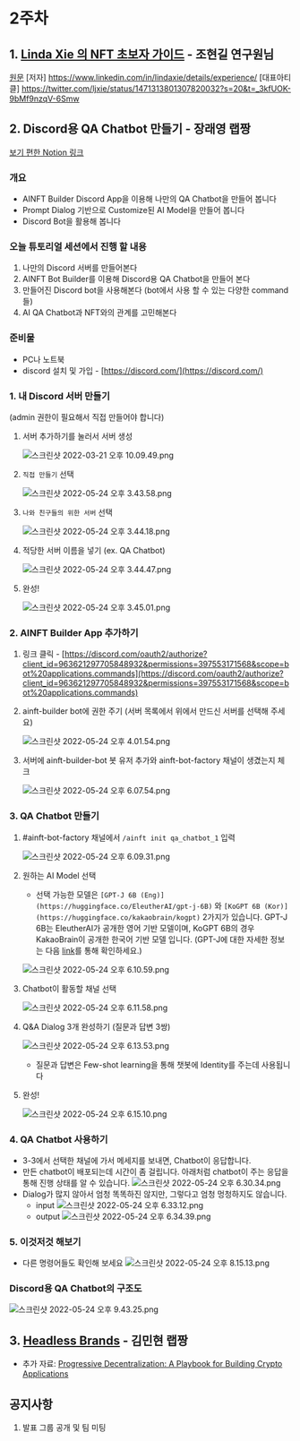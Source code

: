 # 2주차

## 1. [Linda Xie 의 NFT 초보자 가이드](https://docs.google.com/document/d/14kx02z5MMyazIYvSWTQee7CQK3RiPWb7RDqKI0TybYY/edit?usp=sharing) - 조현길 연구원님

[원문](https://linda.mirror.xyz/df649d61efb92c910464a4e74ae213c4cab150b9cbcc4b7fb6090fc77881a95d)
[저자] https://www.linkedin.com/in/lindaxie/details/experience/
[대표아티클] https://twitter.com/ljxie/status/1471313801307820032?s=20&t=_3kfUOK-9bMf9nzqV-6Smw

## 2. Discord용 QA Chatbot 만들기 - 장래영 랩짱

[보기 편한 Notion 링크](https://link.ainize.ai/discord-chatbot)

### 개요

- AINFT Builder Discord App을 이용해 나만의 QA Chatbot을 만들어 봅니다
- Prompt Dialog 기반으로 Customize된 AI Model을 만들어 봅니다
- Discord Bot을 활용해 봅니다

### 오늘 튜토리얼 세션에서 진행 할 내용

1. 나만의 Discord 서버를 만들어본다
2. AINFT Bot Builder를 이용해 Discord용 QA Chatbot을 만들어 본다
3. 만들어진 Discord bot을 사용해본다 (bot에서 사용 할 수 있는 다양한 command 들)
4. AI QA Chatbot과 NFT와의 관계를 고민해본다

### 준비물

- PC나 노트북
- discord 설치 및 가입 - [https://discord.com/](https://discord.com/)

### 1. 내 Discord 서버 만들기

(admin 권한이 필요해서 직접 만들어야 합니다)

1. 서버 추가하기를 눌러서 서버 생성

   ![스크린샷 2022-03-21 오후 10.09.49.png](/images/discord-chatbot/%E1%84%89%E1%85%B3%E1%84%8F%E1%85%B3%E1%84%85%E1%85%B5%E1%86%AB%E1%84%89%E1%85%A3%E1%86%BA_2022-03-21_%E1%84%8B%E1%85%A9%E1%84%92%E1%85%AE_10.09.49.png)

2. `직접 만들기` 선택

   ![스크린샷 2022-05-24 오후 3.43.58.png](/images/discord-chatbot/%E1%84%89%E1%85%B3%E1%84%8F%E1%85%B3%E1%84%85%E1%85%B5%E1%86%AB%E1%84%89%E1%85%A3%E1%86%BA_2022-05-24_%E1%84%8B%E1%85%A9%E1%84%92%E1%85%AE_3.43.58.png)

3. `나와 친구들의 위한 서버` 선택

   ![스크린샷 2022-05-24 오후 3.44.18.png](/images/discord-chatbot/%E1%84%89%E1%85%B3%E1%84%8F%E1%85%B3%E1%84%85%E1%85%B5%E1%86%AB%E1%84%89%E1%85%A3%E1%86%BA_2022-05-24_%E1%84%8B%E1%85%A9%E1%84%92%E1%85%AE_3.44.18.png)

4. 적당한 서버 이름을 넣기 (ex. QA Chatbot)

   ![스크린샷 2022-05-24 오후 3.44.47.png](/images/discord-chatbot/%E1%84%89%E1%85%B3%E1%84%8F%E1%85%B3%E1%84%85%E1%85%B5%E1%86%AB%E1%84%89%E1%85%A3%E1%86%BA_2022-05-24_%E1%84%8B%E1%85%A9%E1%84%92%E1%85%AE_3.44.47.png)

5. 완성!

   ![스크린샷 2022-05-24 오후 3.45.01.png](/images/discord-chatbot/%E1%84%89%E1%85%B3%E1%84%8F%E1%85%B3%E1%84%85%E1%85%B5%E1%86%AB%E1%84%89%E1%85%A3%E1%86%BA_2022-05-24_%E1%84%8B%E1%85%A9%E1%84%92%E1%85%AE_3.45.01.png)

### 2. AINFT Builder App 추가하기

1. 링크 클릭 - [https://discord.com/oauth2/authorize?client_id=963621297705848932&permissions=397553171568&scope=bot%20applications.commands](https://discord.com/oauth2/authorize?client_id=963621297705848932&permissions=397553171568&scope=bot%20applications.commands)
2. ainft-builder bot에 권한 주기 (서버 목록에서 위에서 만드신 서버를 선택해 주세요)

   ![스크린샷 2022-05-24 오후 4.01.54.png](/images/discord-chatbot/%E1%84%89%E1%85%B3%E1%84%8F%E1%85%B3%E1%84%85%E1%85%B5%E1%86%AB%E1%84%89%E1%85%A3%E1%86%BA_2022-05-24_%E1%84%8B%E1%85%A9%E1%84%92%E1%85%AE_4.01.54.png)

3. 서버에 ainft-builder-bot 봇 유저 추가와 ainft-bot-factory 채널이 생겼는지 체크

   ![스크린샷 2022-05-24 오후 6.07.54.png](/images/discord-chatbot/%E1%84%89%E1%85%B3%E1%84%8F%E1%85%B3%E1%84%85%E1%85%B5%E1%86%AB%E1%84%89%E1%85%A3%E1%86%BA_2022-05-24_%E1%84%8B%E1%85%A9%E1%84%92%E1%85%AE_6.07.54.png)

### 3. QA Chatbot 만들기

1. #ainft-bot-factory 채널에서 `/ainft init qa_chatbot_1` 입력

   ![스크린샷 2022-05-24 오후 6.09.31.png](/images/discord-chatbot/%E1%84%89%E1%85%B3%E1%84%8F%E1%85%B3%E1%84%85%E1%85%B5%E1%86%AB%E1%84%89%E1%85%A3%E1%86%BA_2022-05-24_%E1%84%8B%E1%85%A9%E1%84%92%E1%85%AE_6.09.31.png)

2. 원하는 AI Model 선택

   - 선택 가능한 모델은 `[GPT-J 6B (Eng)](https://huggingface.co/EleutherAI/gpt-j-6B)` 와 `[KoGPT 6B (Kor)](https://huggingface.co/kakaobrain/kogpt)`  2가지가 있습니다. GPT-J 6B는 EleutherAI가 공개한 영어 기반 모델이며, KoGPT 6B의 경우 KakaoBrain이 공개한 한국어 기반 모델 입니다. (GPT-J에 대한 자세한 정보는 다음 [link](https://medium.com/ai-networkkr/ai-%EB%AA%A8%EB%8D%B8-%ED%83%90%ED%97%98%EA%B8%B0-21-gpt-3%EC%9D%98-%EC%98%A4%ED%94%88%EC%86%8C%EC%8A%A4-%EB%B2%84%EC%A0%84-gpt-j-de3bdcdf65dd)를 통해 확인하세요.)

   ![스크린샷 2022-05-24 오후 6.10.59.png](/images/discord-chatbot/%E1%84%89%E1%85%B3%E1%84%8F%E1%85%B3%E1%84%85%E1%85%B5%E1%86%AB%E1%84%89%E1%85%A3%E1%86%BA_2022-05-24_%E1%84%8B%E1%85%A9%E1%84%92%E1%85%AE_6.10.59.png)

3. Chatbot이 활동할 채널 선택

   ![스크린샷 2022-05-24 오후 6.11.58.png](/images/discord-chatbot/%E1%84%89%E1%85%B3%E1%84%8F%E1%85%B3%E1%84%85%E1%85%B5%E1%86%AB%E1%84%89%E1%85%A3%E1%86%BA_2022-05-24_%E1%84%8B%E1%85%A9%E1%84%92%E1%85%AE_6.11.58.png)

4. Q&A Dialog 3개 완성하기 (질문과 답변 3쌍)

   ![스크린샷 2022-05-24 오후 6.13.53.png](/images/discord-chatbot/%E1%84%89%E1%85%B3%E1%84%8F%E1%85%B3%E1%84%85%E1%85%B5%E1%86%AB%E1%84%89%E1%85%A3%E1%86%BA_2022-05-24_%E1%84%8B%E1%85%A9%E1%84%92%E1%85%AE_6.13.53.png)

    - 질문과 답변은 Few-shot learning을 통해 챗봇에 Identity를 주는데 사용됩니다

5. 완성!

   ![스크린샷 2022-05-24 오후 6.15.10.png](/images/discord-chatbot/%E1%84%89%E1%85%B3%E1%84%8F%E1%85%B3%E1%84%85%E1%85%B5%E1%86%AB%E1%84%89%E1%85%A3%E1%86%BA_2022-05-24_%E1%84%8B%E1%85%A9%E1%84%92%E1%85%AE_6.15.10.png)

### 4. QA Chatbot 사용하기

- 3-3에서 선택한 채널에 가서 메세지를 보내면, Chatbot이 응답합니다.
- 만든 chatbot이 배포되는데 시간이 좀 걸립니다. 아래처럼 chatbot이 주는 응답을 통해 진행 상태를 알 수 있습니다.
  ![스크린샷 2022-05-24 오후 6.30.34.png](/images/discord-chatbot/%E1%84%89%E1%85%B3%E1%84%8F%E1%85%B3%E1%84%85%E1%85%B5%E1%86%AB%E1%84%89%E1%85%A3%E1%86%BA_2022-05-24_%E1%84%8B%E1%85%A9%E1%84%92%E1%85%AE_6.30.34.png)
- Dialog가 많지 않아서 엄청 똑똑하진 않지만, 그렇다고 엄청 멍청하지도 않습니다.
  - input
    ![스크린샷 2022-05-24 오후 6.33.12.png](/images/discord-chatbot/%E1%84%89%E1%85%B3%E1%84%8F%E1%85%B3%E1%84%85%E1%85%B5%E1%86%AB%E1%84%89%E1%85%A3%E1%86%BA_2022-05-24_%E1%84%8B%E1%85%A9%E1%84%92%E1%85%AE_6.33.12.png)
  - output
    ![스크린샷 2022-05-24 오후 6.34.39.png](/images/discord-chatbot/%E1%84%89%E1%85%B3%E1%84%8F%E1%85%B3%E1%84%85%E1%85%B5%E1%86%AB%E1%84%89%E1%85%A3%E1%86%BA_2022-05-24_%E1%84%8B%E1%85%A9%E1%84%92%E1%85%AE_6.34.39.png)

### 5. 이것저것 해보기

- 다른 명령어들도 확인해 보세요
  ![스크린샷 2022-05-24 오후 8.15.13.png](/images/discord-chatbot/%E1%84%89%E1%85%B3%E1%84%8F%E1%85%B3%E1%84%85%E1%85%B5%E1%86%AB%E1%84%89%E1%85%A3%E1%86%BA_2022-05-24_%E1%84%8B%E1%85%A9%E1%84%92%E1%85%AE_8.15.13.png)

### Discord용 QA Chatbot의 구조도

![스크린샷 2022-05-24 오후 9.43.25.png](/images/discord-chatbot/%E1%84%89%E1%85%B3%E1%84%8F%E1%85%B3%E1%84%85%E1%85%B5%E1%86%AB%E1%84%89%E1%85%A3%E1%86%BA_2022-05-24_%E1%84%8B%E1%85%A9%E1%84%92%E1%85%AE_9.43.25.png)



## 3. [Headless Brands](https://otherinter.net/research/headless-brands/) - 김민현 랩짱

- 추가 자료: [Progressive Decentralization: A Playbook for Building Crypto Applications](https://jessewalden.com/progressive-decentralization-a-playbook-for-building-crypto-applications)

## 공지사항

1. 발표 그룹 공개 및 팀 미팅
